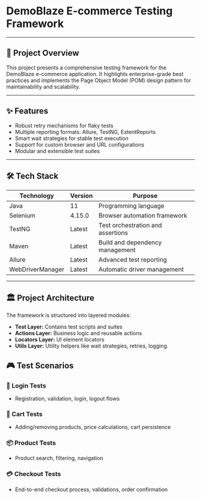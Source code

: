 # DemoBlaze E-commerce Testing Framework

---

## 🎯 Project Overview
This project presents a comprehensive testing framework for the DemoBlaze e-commerce application. It highlights enterprise-grade best practices and implements the Page Object Model (POM) design pattern for maintainability and scalability.

---

## ✨ Features
- Robust retry mechanisms for flaky tests  
- Multiple reporting formats: Allure, TestNG, ExtentReports  
- Smart wait strategies for stable test execution  
- Support for custom browser and URL configurations  
- Modular and extensible test suites  

---

## 🛠️ Tech Stack

| Technology       | Version  | Purpose                                  |
|------------------|----------|------------------------------------------|
| Java             | 11       | Programming language                      |
| Selenium         | 4.15.0   | Browser automation framework              |
| TestNG           | Latest   | Test orchestration and assertions         |
| Maven            | Latest   | Build and dependency management           |
| Allure           | Latest   | Advanced test reporting                    |
| WebDriverManager | Latest   | Automatic driver management                |

---

## 🏛️ Project Architecture

The framework is structured into layered modules:
- **Test Layer:** Contains test scripts and suites  
- **Actions Layer:** Business logic and reusable actions  
- **Locators Layer:** UI element locators  
- **Utils Layer:** Utility helpers like wait strategies, retries, logging

## 🎮 Test Scenarios

### 🔐 Login Tests
- Registration, validation, login, logout flows

### 🛒 Cart Tests
- Adding/removing products, price calculations, cart persistence

### 📦 Product Tests
- Product search, filtering, navigation

### 💳 Checkout Tests
- End-to-end checkout process, validations, order confirmation


